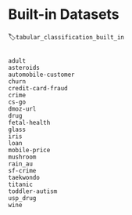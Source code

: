 # Built-in Datasets
:label:`tabular_classification_built_in`

```toc

adult
asteroids
automobile-customer
churn
credit-card-fraud
crime
cs-go
dmoz-url
drug
fetal-health
glass
iris
loan
mobile-price
mushroom
rain_au
sf-crime
taekwondo
titanic
toddler-autism
usp_drug
wine


```